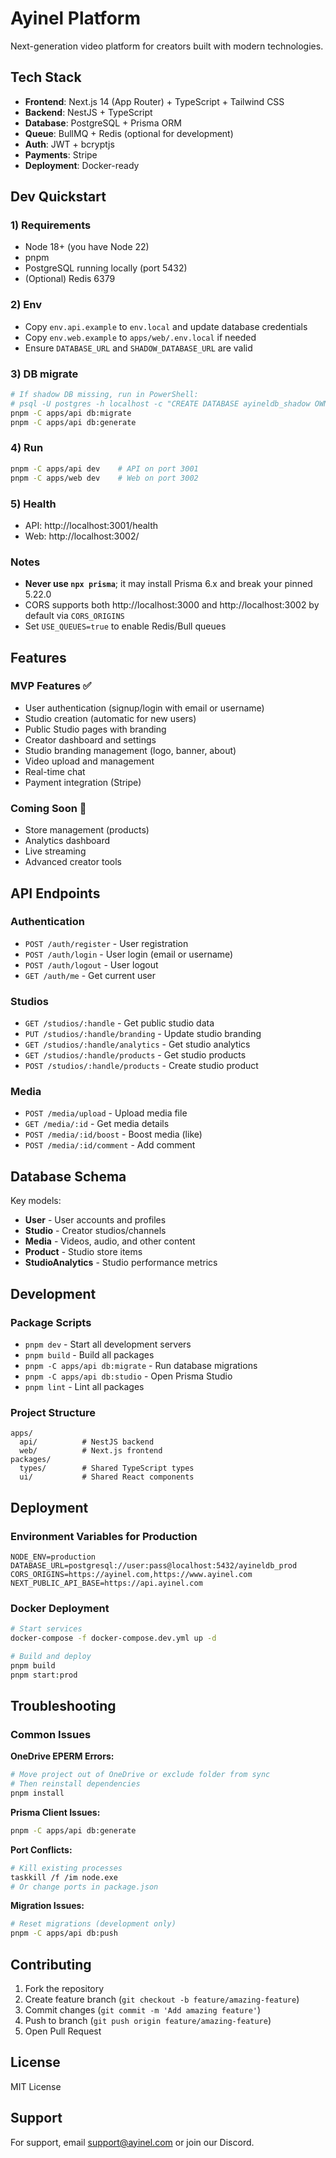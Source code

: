 # Ayinel Platform

Next-generation video platform for creators built with modern technologies.

## Tech Stack

- **Frontend**: Next.js 14 (App Router) + TypeScript + Tailwind CSS
- **Backend**: NestJS + TypeScript
- **Database**: PostgreSQL + Prisma ORM
- **Queue**: BullMQ + Redis (optional for development)
- **Auth**: JWT + bcryptjs
- **Payments**: Stripe
- **Deployment**: Docker-ready

## Dev Quickstart

### 1) Requirements

- Node 18+ (you have Node 22)
- pnpm
- PostgreSQL running locally (port 5432)
- (Optional) Redis 6379

### 2) Env

- Copy `env.api.example` to `env.local` and update database credentials
- Copy `env.web.example` to `apps/web/.env.local` if needed
- Ensure `DATABASE_URL` and `SHADOW_DATABASE_URL` are valid

### 3) DB migrate

```bash
# If shadow DB missing, run in PowerShell:
# psql -U postgres -h localhost -c "CREATE DATABASE ayineldb_shadow OWNER ayinelusers;"
pnpm -C apps/api db:migrate
pnpm -C apps/api db:generate
```

### 4) Run

```bash
pnpm -C apps/api dev    # API on port 3001
pnpm -C apps/web dev    # Web on port 3002
```

### 5) Health

- API: http://localhost:3001/health
- Web: http://localhost:3002/

### Notes

- **Never use `npx prisma`**; it may install Prisma 6.x and break your pinned 5.22.0
- CORS supports both http://localhost:3000 and http://localhost:3002 by default via `CORS_ORIGINS`
- Set `USE_QUEUES=true` to enable Redis/Bull queues

## Features

### MVP Features ✅

- User authentication (signup/login with email or username)
- Studio creation (automatic for new users)
- Public Studio pages with branding
- Creator dashboard and settings
- Studio branding management (logo, banner, about)
- Video upload and management
- Real-time chat
- Payment integration (Stripe)

### Coming Soon 🚧

- Store management (products)
- Analytics dashboard
- Live streaming
- Advanced creator tools

## API Endpoints

### Authentication

- `POST /auth/register` - User registration
- `POST /auth/login` - User login (email or username)
- `POST /auth/logout` - User logout
- `GET /auth/me` - Get current user

### Studios

- `GET /studios/:handle` - Get public studio data
- `PUT /studios/:handle/branding` - Update studio branding
- `GET /studios/:handle/analytics` - Get studio analytics
- `GET /studios/:handle/products` - Get studio products
- `POST /studios/:handle/products` - Create studio product

### Media

- `POST /media/upload` - Upload media file
- `GET /media/:id` - Get media details
- `POST /media/:id/boost` - Boost media (like)
- `POST /media/:id/comment` - Add comment

## Database Schema

Key models:

- **User** - User accounts and profiles
- **Studio** - Creator studios/channels
- **Media** - Videos, audio, and other content
- **Product** - Studio store items
- **StudioAnalytics** - Studio performance metrics

## Development

### Package Scripts

- `pnpm dev` - Start all development servers
- `pnpm build` - Build all packages
- `pnpm -C apps/api db:migrate` - Run database migrations
- `pnpm -C apps/api db:studio` - Open Prisma Studio
- `pnpm lint` - Lint all packages

### Project Structure

```
apps/
  api/          # NestJS backend
  web/          # Next.js frontend
packages/
  types/        # Shared TypeScript types
  ui/           # Shared React components
```

## Deployment

### Environment Variables for Production

```env
NODE_ENV=production
DATABASE_URL=postgresql://user:pass@localhost:5432/ayineldb_prod
CORS_ORIGINS=https://ayinel.com,https://www.ayinel.com
NEXT_PUBLIC_API_BASE=https://api.ayinel.com
```

### Docker Deployment

```bash
# Start services
docker-compose -f docker-compose.dev.yml up -d

# Build and deploy
pnpm build
pnpm start:prod
```

## Troubleshooting

### Common Issues

**OneDrive EPERM Errors:**

```bash
# Move project out of OneDrive or exclude folder from sync
# Then reinstall dependencies
pnpm install
```

**Prisma Client Issues:**

```bash
pnpm -C apps/api db:generate
```

**Port Conflicts:**

```bash
# Kill existing processes
taskkill /f /im node.exe
# Or change ports in package.json
```

**Migration Issues:**

```bash
# Reset migrations (development only)
pnpm -C apps/api db:push
```

## Contributing

1. Fork the repository
2. Create feature branch (`git checkout -b feature/amazing-feature`)
3. Commit changes (`git commit -m 'Add amazing feature'`)
4. Push to branch (`git push origin feature/amazing-feature`)
5. Open Pull Request

## License

MIT License

## Support

For support, email support@ayinel.com or join our Discord.
